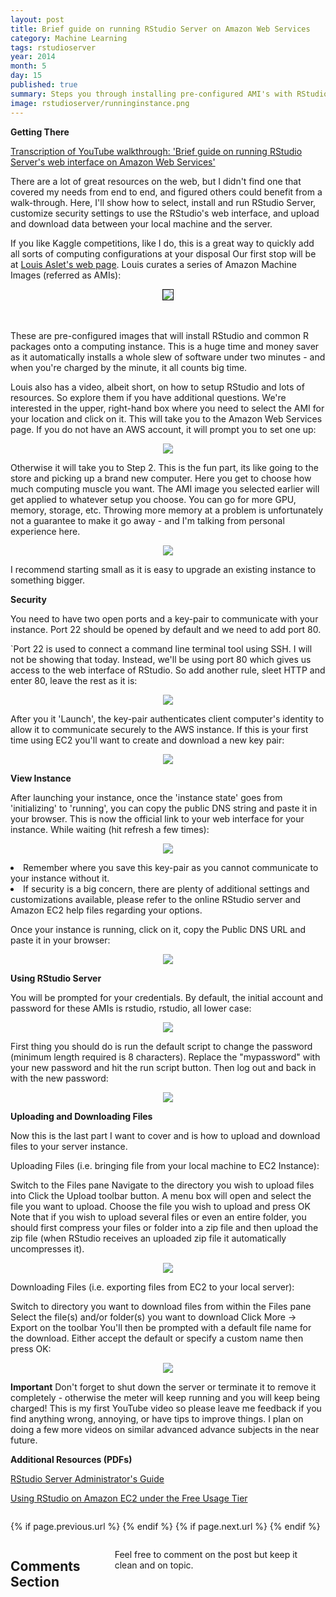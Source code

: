 ```yaml
---
layout: post
title: Brief guide on running RStudio Server on Amazon Web Services
category: Machine Learning
tags: rstudioserver
year: 2014
month: 5
day: 15
published: true
summary: Steps you through installing pre-configured AMI's with RStudio Server on AWS EC2, interacting with the web interface, and uploading and downloading files to/from the instance.
image: rstudioserver/runninginstance.png
---
```


**Getting There**

<a href="https://www.youtube.com/watch?v=NQu3ugUkYTk&list=UUq4pm1i_VZqxKVVOz5qRBIA" target="_blank">Transcription of YouTube walkthrough: 'Brief guide on running RStudio Server's web interface on Amazon Web Services'</a>

There are a lot of great resources on the web, but I didn't find one that covered my needs from end to end, and figured others could benefit from a walk-through.  Here, I'll show how to select, install and run RStudio Server, customize security settings to use the RStudio's web interface, and upload and download data between your local machine and the server.

If you like Kaggle competitions, like I do, this is a great way to quickly add all sorts of computing configurations at your disposal
Our first stop will be at <a href="http://www.louisaslett.com/RStudio_AMI/" target="_blank">Louis Aslet's web page</a>. Louis curates a series of Amazon Machine Images (referred as AMIs):

<p align="center"><img border="1" src='../img/posts/rstudioserver/amilist.png'/></p>
<BR><BR>
These are pre-configured images that will install RStudio and common R packages onto a computing instance. This is a huge time and money saver as it automatically installs a whole slew of software under two minutes - and when you're charged by the minute, it all counts big time.    

Louis also has a video, albeit short, on how to setup RStudio and lots of resources. So explore them if you have additional questions. 
We're interested in the upper, right-hand box where you need to select the AMI for your location and click on it. This will take you to the Amazon Web Services page. If you do not have an AWS account, it will prompt you to set one up:

<p align="center"><img src='../img/posts/rstudioserver/amzlogin.png'/></p> 

Otherwise it will take you to  Step 2. This is the fun part, its like going to the store and picking up a brand new computer. Here you get to choose how much computing muscle you want. The AMI image you selected earlier will get applied to whatever setup you choose. You can go for more GPU, memory, storage, etc. Throwing more memory at a problem is unfortunately not a guarantee to make it go away - and I'm talking from personal experience here.

<p align="center"><img src='../img/posts/rstudioserver/instance.png'/></p> 

I recommend starting small as it is easy to upgrade an existing instance to something bigger.

**Security**

You need to have two open ports and a key-pair to communicate with your instance. 
Port 22 should be opened by default and we need to add port 80.

`Port 22 is used to connect a command line terminal tool using SSH. I will not be showing that today. Instead, we'll be using port 80 which gives us access to the web interface of RStudio. So add another rule, sleet HTTP and enter 80, leave the rest as it is:

<p align="center"><img src='../img/posts/rstudioserver/security.png'/></p> 

After you it 'Launch', the key-pair authenticates client computer's identity to allow it to communicate securely to the AWS instance. If this is your first time using EC2 you'll want to create and download a new key pair:

<p align="center"><img src='../img/posts/rstudioserver/key.png'/></p> 

**View Instance**

After launching your instance, once the 'instance state' goes from 'initializing' to 'running', you can copy the public DNS string and paste it in your browser. This is now the official link to your web interface for your instance. While waiting (hit refresh a few times):

<p align="center"><img src='../img/posts/rstudioserver/runninginstance.png'/></p>

<li>Remember where you save this key-pair as you cannot communicate to your instance without it.</li>
<li>If security is a big concern, there are plenty of additional settings and customizations available, please refer to the online RStudio server and Amazon EC2 help files regarding your options.</li>

Once your instance is running, click on it, copy the Public DNS URL and paste it in your browser:

<p align="center"><img src='../img/posts/rstudioserver/url.png'/></p>

**Using RStudio Server**

You will be prompted for your credentials. By default, the initial account and password for these AMIs is rstudio, rstudio, all lower case:

<p align="center"><img src='../img/posts/rstudioserver/rstudiologin.png'/></p>

First thing you should do is run the default script to change the password (minimum length required is 8 characters).  Replace the "mypassword" with your new password and hit the run script button. Then log out and back in with the new password:

<p align="center"><img src='../img/posts/rstudioserver/changepassword.png'/></p>

**Uploading and Downloading Files**

Now this is the last part I want to cover and is how to upload and download files to your server instance.

Uploading Files (i.e. bringing file from your local machine to EC2 Instance):

Switch to the Files pane
Navigate to the directory you wish to upload files into
Click the Upload toolbar button. A menu box will open and select the file you want to upload.
Choose the file you wish to upload and press OK
Note that if you wish to upload several files or even an entire folder, you should first compress your files or folder into a zip file and then upload the zip file (when RStudio receives an uploaded zip file it automatically uncompresses it).

<p align="center"><img src='../img/posts/rstudioserver/upload.png'/></p>

Downloading Files (i.e. exporting files from EC2 to your local server):

Switch to directory you want to download files from within the Files pane
Select the file(s) and/or folder(s) you want to download
Click More -> Export on the toolbar
You'll then be prompted with a default file name for the download. Either accept the default or specify a custom name then press OK:

<p align="center"><img src='../img/posts/rstudioserver/download.png'/></p>

**Important**
Don't forget to shut down the server or terminate it to remove it completely - otherwise the meter will keep running and you will keep being charged!
This is my first YouTube video so please leave me feedback if you find anything wrong, annoying, or have tips to improve things. I plan on doing a few more videos on similar advanced advance subjects in the near future.

**Additional Resources (PDFs)**

<a href="https://s3.amazonaws.com/rstudio-server/rstudio-server-pro-0.98.501-admin-guide.pdf" target="_blank">RStudio Server Administrator's Guide</a>

<a href="http://www-personal.umich.edu/~agong/docs/Using%20RStudio%20on%20Amazon%20EC2%20under%20the%20Free%20Usage%20Tier.pdf" target="_blank">Using RStudio on Amazon EC2 under the Free Usage Tier</a>


<div class="row">   
    <div class="span9 column">
            <p class="pull-right">{% if page.previous.url %} <a href="{{page.previous.url}}" title="Previous Post: {{page.previous.title}}"><i class="icon-chevron-left"></i></a>   {% endif %}   {% if page.next.url %}    <a href="{{page.next.url}}" title="Next Post: {{page.next.title}}"><i class="icon-chevron-right"></i></a>   {% endif %} </p>  
    </div>
</div>

<div class="row">   
    <div class="span9 columns">    
        <h2>Comments Section</h2>
        <p>Feel free to comment on the post but keep it clean and on topic.</p> 
        <div id="disqus_thread"></div>
        <script type="text/javascript">
            /* * * CONFIGURATION VARIABLES: EDIT BEFORE PASTING INTO YOUR WEBPAGE * * */
            var disqus_shortname = 'amunategui'; // required: replace example with your forum shortname
            var disqus_identifier = '{{ page.url }}';
            var disqus_url = 'http://amunategui.github.com{{ page.url }}';
            
            /* * * DON'T EDIT BELOW THIS LINE * * */
            (function() {
                var dsq = document.createElement('script'); dsq.type = 'text/javascript'; dsq.async = true;
                dsq.src = 'http://' + disqus_shortname + '.disqus.com/embed.js';
                (document.getElementsByTagName('head')[0] || document.getElementsByTagName('body')[0]).appendChild(dsq);
            })();
        </script>
        <noscript>Please enable JavaScript to view the <a href="http://disqus.com/?ref_noscript">comments powered by Disqus.</a></noscript>
        <a href="http://disqus.com" class="dsq-brlink">blog comments powered by <span class="logo-disqus">Disqus</span></a>
    </div>
</div>

